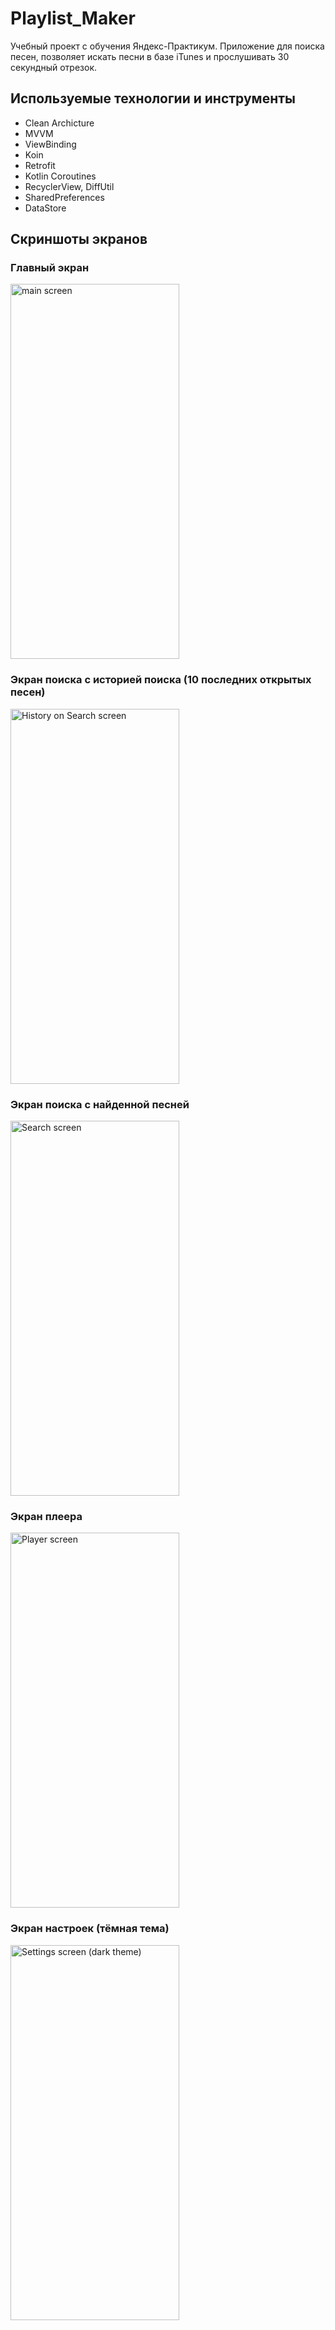 # Playlist_Maker
Учебный проект с обучения Яндекс-Практикум. Приложение для поиска песен, позволяет искать песни в базе iTunes и прослушивать 30 секундный отрезок.

## Используемые технологии и инструменты
- Clean Archicture
- MVVM
- ViewBinding
- Koin
- Retrofit
- Kotlin Coroutines
- RecyclerView, DiffUtil
- SharedPreferences
- DataStore

## Скриншоты экранов
### Главный экран
<img src="https://github.com/besmax/Playlist_Maker/assets/88286767/7d2e299b-e51c-423c-aa0a-102d9f4eab52"  width="270" height="600" alt="main screen">

### Экран поиска с историей поиска (10 последних открытых песен)
<img src="https://github.com/besmax/Playlist_Maker/assets/88286767/192162a0-25da-493d-8fa5-fa4667d6b897"  width="270" height="600" alt="History on Search screen">

### Экран поиска с найденной песней
<img src="https://github.com/besmax/Playlist_Maker/assets/88286767/eae887c7-82b5-416d-b4f8-b256792b81f7"  width="270" height="600" alt="Search screen">

### Экран плеера
<img src="https://github.com/besmax/Playlist_Maker/assets/88286767/f1bfc8e1-971f-4294-b23a-0834c80f01a4"  width="270" height="600" alt="Player screen">

### Экран настроек (тёмная тема)
<img src="https://github.com/besmax/Playlist_Maker/assets/88286767/d0c6ad61-5f30-49f8-9e3f-eb70279c0377"  width="270" height="600" alt="Settings screen (dark theme)">
